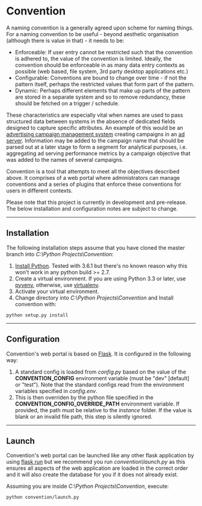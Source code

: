 # Convention

A naming convention is a generally agreed upon scheme for naming things. For a naming convention to be useful - beyond aesthetic organisation (although there is value in that) - it needs to be:
- Enforceable: If user entry cannot be restricted such that the convention is adhered to, the value of the convention is limited. Ideally, the convention should be enforceable in as many data entry contexts as possible (web based, file system, 3rd party desktop applications etc.)
- Configurable: Conventions are bound to change over time - if not the pattern itself, perhaps the restricted values that form part of the pattern.
- Dynamic: Perhaps different elements that make up parts of the pattern are stored in a separate system and so to remove redundancy, these should be fetched on a trigger / schedule.

These characteristics are especially vital when names are used to pass structured data between systems in the absence of dedicated fields designed to capture specific attributes. An example of this would be an [advertising campaign management system](https://www.techopedia.com/definition/30994/campaign-management-system-cms "Techopedia: Campaign Management System") creating campaigns in an [ad server](https://en.wikipedia.org/wiki/Ad_serving "Wiki: Ad serving"). Information may be added to the campaign name that should be parsed out at a later stage to form a segment for analytical purposes, i.e. aggregating ad serving performance metrics by a campaign objective that was added to the names of several campaigns.

Convention is a tool that attempts to meet all the objectives described above. It comprises of a web portal where administrators can manage conventions and a series of  plugins that enforce these conventions for users in different contexts.

Please note that this project is currently in development and pre-release. The below installation and configuration notes are subject to change.


***


## Installation

The following installation steps assume that you have cloned the master branch into *C:\Python Projects\Convention*:
1. [Install Python](https://www.python.org/downloads/ "Download Python"). Tested with 3.6.1 but there's no known reason why this won't work in any python build >= 2.7.
2. Create a virtual environment. If you are using Python 3.3 or later, use [pyvenv](https://docs.python.org/3/library/venv.html "Python 3 Docs: venv"), otherwise, use [virtualenv](https://pypi.python.org/pypi/virtualenv "PyPI: virtualenv").
3. Activate your virtual environment.
4. Change directory into *C:\Python Projects\Convention* and Install convention with:
```
python setup.py install
```


***


## Configuration

Convention's web portal is based on [Flask](http://flask.pocoo.org/ "Flask"). It is configured in the following way:
1. A standard config is loaded from *config.py* based on the value of the **CONVENTION_CONFIG** environment variable (must be "dev" [default] or "test"). Note that the standard configs read from the environment variables specified in *config.env*.
2. This is then overriden by the python file specified in the **CONVENTION_CONFIG_OVERRIDE_PATH** environment variable. If provided, the path must be relative to the *instance* folder. If the value is blank or an invalid file path, this step is silently ignored.


***

## Launch

Convention's web portal can be launched like any other flask application by using [flask run](http://flask.pocoo.org/docs/0.12/quickstart/, "Flask: Quickstart") but we recommend you run *convention\launch.py* as this ensures all aspects of the web application are loaded in the correct order and it will also create the database for you if it does not already exist.

Assuming you are inside *C:\Python Projects\Convention*, execute:
```
python convention/launch.py
```
